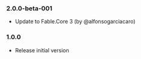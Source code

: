 ### 2.0.0-beta-001

* Update to Fable.Core 3 (by @alfonsogarciacaro)

### 1.0.0

* Release initial version
